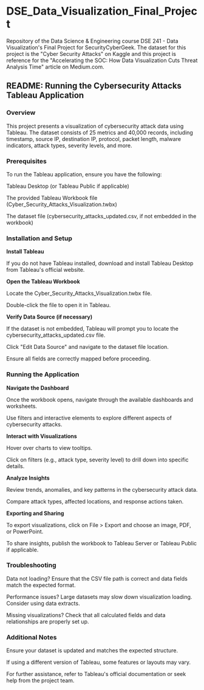 # DSE_Data_Visualization_Final_Project
Repository of the Data Science &amp; Engineering course DSE 241 - Data Visualization's Final Project for SecurityCyberGeek. The dataset for this project is the "Cyber Security Attacks" on Kaggle and this project is reference for the "Accelerating the SOC: How Data Visualization Cuts Threat Analysis Time" article on Medium.com.


## README: Running the Cybersecurity Attacks Tableau Application

### Overview

This project presents a visualization of cybersecurity attack data using Tableau. The dataset consists of 25 metrics and 40,000 records, including timestamp, source IP, destination IP, protocol, packet length, malware indicators, attack types, severity levels, and more.

### Prerequisites

To run the Tableau application, ensure you have the following:

Tableau Desktop (or Tableau Public if applicable)

The provided Tableau Workbook file (Cyber_Security_Attacks_Visualization.twbx)

The dataset file (cybersecurity_attacks_updated.csv, if not embedded in the workbook)


### Installation and Setup

**Install Tableau**

If you do not have Tableau installed, download and install Tableau Desktop from Tableau's official website.

**Open the Tableau Workbook**

Locate the Cyber_Security_Attacks_Visualization.twbx file.

Double-click the file to open it in Tableau.

**Verify Data Source (if necessary)**

If the dataset is not embedded, Tableau will prompt you to locate the cybersecurity_attacks_updated.csv file.

Click "Edit Data Source" and navigate to the dataset file location.

Ensure all fields are correctly mapped before proceeding.


### Running the Application


**Navigate the Dashboard**

Once the workbook opens, navigate through the available dashboards and worksheets.

Use filters and interactive elements to explore different aspects of cybersecurity attacks.


**Interact with Visualizations**

Hover over charts to view tooltips.

Click on filters (e.g., attack type, severity level) to drill down into specific details.


**Analyze Insights**

Review trends, anomalies, and key patterns in the cybersecurity attack data.

Compare attack types, affected locations, and response actions taken.


**Exporting and Sharing**

To export visualizations, click on File > Export and choose an image, PDF, or PowerPoint.

To share insights, publish the workbook to Tableau Server or Tableau Public if applicable.


### Troubleshooting

Data not loading? Ensure that the CSV file path is correct and data fields match the expected format.

Performance issues? Large datasets may slow down visualization loading. Consider using data extracts.

Missing visualizations? Check that all calculated fields and data relationships are properly set up.


### Additional Notes

Ensure your dataset is updated and matches the expected structure.

If using a different version of Tableau, some features or layouts may vary.

For further assistance, refer to Tableau's official documentation or seek help from the project team.
